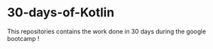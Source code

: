 # 30-days-of-Kotlin

This repositories contains the work done in 30 days during the google bootcamp ! 
